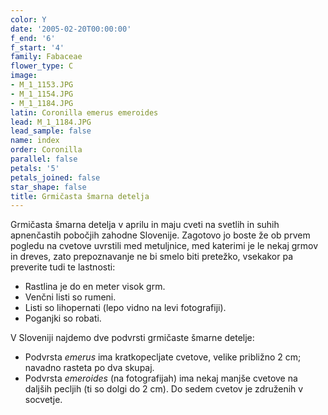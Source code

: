 ```yaml
---
color: Y
date: '2005-02-20T00:00:00'
f_end: '6'
f_start: '4'
family: Fabaceae
flower_type: C
image:
- M_1_1153.JPG
- M_1_1154.JPG
- M_1_1184.JPG
latin: Coronilla emerus emeroides
lead: M_1_1184.JPG
lead_sample: false
name: index
order: Coronilla
parallel: false
petals: '5'
petals_joined: false
star_shape: false
title: Grmičasta šmarna detelja
---
```

Grmičasta šmarna detelja v aprilu in maju cveti na svetlih in suhih apnenčastih pobočjih zahodne Slovenije. Zagotovo jo boste že ob prvem pogledu na cvetove uvrstili med metuljnice, med katerimi je le nekaj grmov in dreves, zato prepoznavanje ne bi smelo biti pretežko, vsekakor pa preverite tudi te lastnosti:

-   Rastlina je do en meter visok grm.
-   Venčni listi so rumeni.
-   Listi so lihopernati (lepo vidno na levi fotografiji).
-   Poganjki so robati.

V Sloveniji najdemo dve podvrsti grmičaste šmarne detelje:

-   Podvrsta *emerus* ima kratkopecljate cvetove, velike približno 2 cm; navadno rasteta po dva skupaj.
-   Podvrsta *emeroides* (na fotografijah) ima nekaj manjše cvetove na daljših pecljih (ti so dolgi do 2 cm). Do sedem cvetov je združenih v socvetje.
